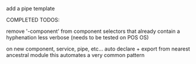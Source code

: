 add a pipe template


COMPLETED TODOS:

remove '-component' from component selectors that already contain a hyphenation
  less verbose (needs to be tested on POS OS)

on new component, service, pipe, etc... auto declare + export from nearest ancestral module
  this automates a very common pattern